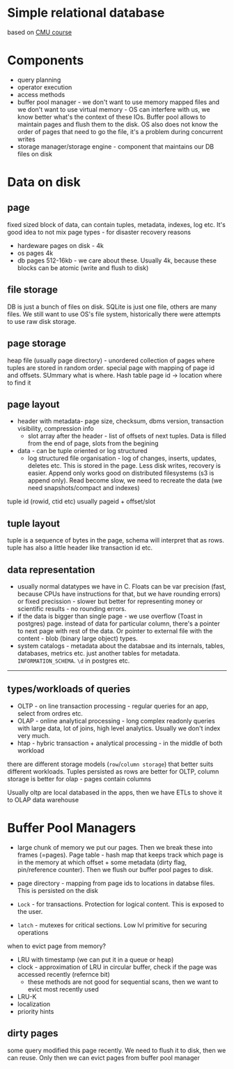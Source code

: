 # Simple relational database

based on [CMU course](https://15445.courses.cs.cmu.edu/fall2019/)

# Components
* query planning
* operator execution
* access methods
* buffer pool manager - we don't want to use memory mapped files and we don't want to use virtual memory - OS can interfere with us, we know better what's the context of these IOs. Buffer pool allows to maintain pages and flush them to the disk. OS also does not know the order of pages that need to go the file, it's a problem during concurrent writes
* storage manager/storage engine - component that maintains our DB files on disk

# Data on disk

## page
fixed sized block of data, can contain tuples, metadata, indexes, log etc.
It's good idea to not mix page types - for disaster recovery reasons
* hardeware pages on disk - 4k
* os pages 4k
* db pages 512-16kb - we care about these. Usually 4k, because these blocks can be atomic (write and flush to disk)

## file storage
DB is just a bunch of files on disk. SQLite is just one file, others are many files.
We still want to use OS's file system, historically there were attempts to use raw disk storage.

## page storage
heap file (usually page directory) - unordered collection of pages where tuples are stored in random order.
special page with mapping of page id and offsets. SUmmary what is where. Hash table page id -> location where to find it

## page layout
* header with metadata- page size, checksum, dbms version, transaction visibility, compression info
    * slot array after the header - list of offsets of next tuples. Data is filled from the end of page, slots from the begining
* data - can be tuple oriented or log structured
    * log structured file organisation - log of changes, inserts, updates, deletes etc. This is stored in the page. Less disk writes, recovery is easier. Append only works good on distributed filesystems (s3 is append only). Read become slow, we need to recreate the data (we need snapshots/compact and indexes)


tuple id (rowid, ctid etc) usually pageid + offset/slot

## tuple layout
tuple is a sequence of bytes in the page, schema will interpret that as rows.
tuple has also a little header like transaction id etc.


## data representation
* usually normal datatypes we have in C. Floats can be var precision (fast, because CPUs have instructions for that, but we have rounding errors) or fixed precission - slower but better for representing money or scientific results - no rounding errors.
* if the data is bigger than single page - we use overflow (Toast in postgres) page. instead of data for particular column, there's a pointer to next page with rest of the data. Or pointer to external file with the content - blob (binary large object) types.
* system catalogs - metadata about the databsae and its internals, tables, databases, metrics etc. just another tables for metadata. `INFORMATION_SCHEMA`. `\d` in postgres etc.
 
 ------------
 ## types/workloads of queries
 * OLTP - on line transaction processing - regular queries for an app, select from ordres etc.
 * OLAP - online analytical processing - long complex readonly queries with large data, lot of joins, high level analytics. Usually we don't index very much.
 * htap - hybric transaction + analytical processing - in the middle of both workload

 there are different storage models (`row`/`column storage`) that better suits different workloads. Tuples persisted as rows are better for OLTP, column storage is better for olap - pages contain columns

Usually oltp are local databased in the apps, then we have ETLs to shove it to OLAP data warehouse

 # Buffer Pool Managers
 * large chunk of memory we put our pages. Then we break these into frames (=pages). Page table - hash map that keeps track which page is in the memory at which offset + some metadata (dirty flag, pin/reference counter). Then we flush our buffer pool pages to disk.

* page directory - mapping from page ids to locations in databse files. This is persisted on the disk
*  `Lock` - for transactions. Protection for logical content. This is exposed to the user.
* `latch` - mutexes for critical sections. Low lvl primitive for securing operations

 when to evict page from memory?
* LRU with timestamp (we can put it in a queue or heap)
* clock - approximation of LRU in circular buffer, check if the page was accessed recently (refernce bit)
    * these methods are not good for sequential scans, then we want to evict most recently used
* LRU-K
* localization
* priority hints

## dirty pages
some query modified this page recently. We need to flush it to disk, then we can reuse. Only then we can evict pages from buffer pool manager

